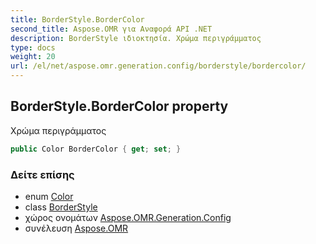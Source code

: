 ```yaml
---
title: BorderStyle.BorderColor
second_title: Aspose.OMR για Αναφορά API .NET
description: BorderStyle ιδιοκτησία. Χρώμα περιγράμματος
type: docs
weight: 20
url: /el/net/aspose.omr.generation.config/borderstyle/bordercolor/
---
```

## BorderStyle.BorderColor property

Χρώμα περιγράμματος

```csharp
public Color BorderColor { get; set; }
```

### Δείτε επίσης

* enum [Color](../../../aspose.omr.generation/color/)
* class [BorderStyle](../)
* χώρος ονομάτων [Aspose.OMR.Generation.Config](../../borderstyle/)
* συνέλευση [Aspose.OMR](../../../)


